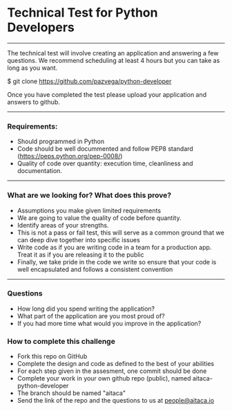 # Technical Test for Python Developers

***

The technical test will involve creating an application and answering a few questions. 
We recommend scheduling at least 4 hours but you can take as long as you want.

$ git clone https://github.com/pazvega/python-developer


Once you have completed the test please upload your application and answers to github.

***

### Requirements:

* Should programmed in Python
* Code should be well docummented and follow PEP8 standard (https://peps.python.org/pep-0008/)
* Quality of code over quantity: execution time, cleanliness and documentation.

***

### What are we looking for? What does this prove?
* Assumptions you make given limited requirements
* We are going to value the quality of code before quantity.
* Identify areas of your strengths.
* This is not a pass or fail test, this will serve as a common ground that we can deep dive together into specific issues
* Write code as if you are writing code in a team for a production app. Treat it as if you are releasing it to the public
* Finally, we take pride in the code we write so ensure that your code is well encapsulated and follows a consistent convention

***

### Questions

* How long did you spend writing the application?
* What part of the application are you most proud of?
* If you had more time what would you improve in the application?


### How to complete this challenge
* Fork this repo on GitHub
* Complete the design and code as defined to the best of your abilities
* For each step given in the assesment, one commit should be done
* Complete your work in your own github repo (public), named aitaca-python-developer
* The branch should be named "aitaca"
* Send the link of the repo and the questions to us at people@aitaca.io
